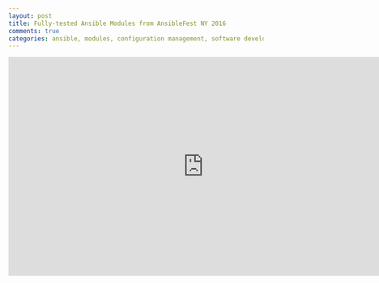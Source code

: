```yaml
---
layout: post
title: Fully-tested Ansible Modules from AnsibleFest NY 2016
comments: true
categories: ansible, modules, configuration management, software development, automated testing, code coverage, agile, tdd, bdd
---
```


<iframe allowtransparency="true" frameborder="0" scrolling="no" class="wistia_embed" name="wistia_embed" src="https://fast.wistia.com/embed/iframe/qe6c0oe4q7" width="770" height="433.125"></iframe>
